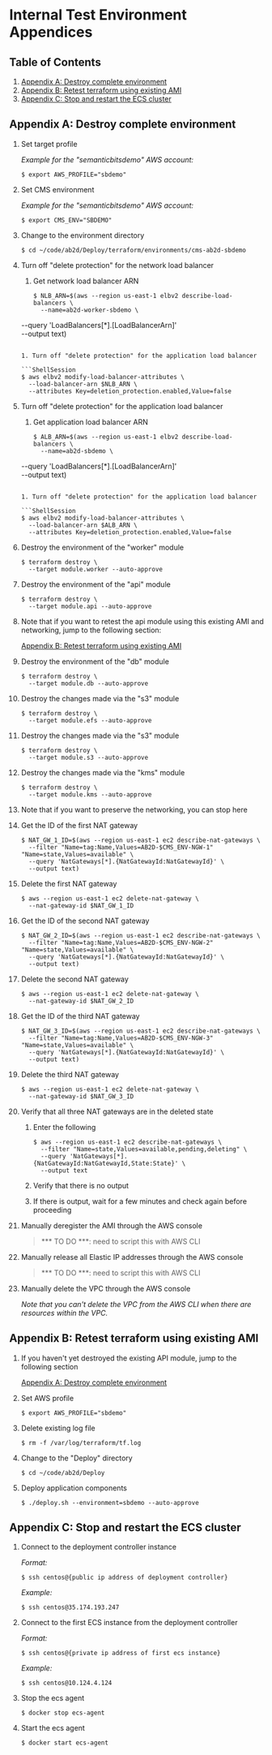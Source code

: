 # Internal Test Environment Appendices

## Table of Contents

1. [Appendix A: Destroy complete environment](#appendix-a-destroy-complete-environment)
1. [Appendix B: Retest terraform using existing AMI](#appendix-b-retest-terraform-using-existing-ami)
1. [Appendix C: Stop and restart the ECS cluster](#appendix-c-stop-and-restart-the-ecs-cluster)

## Appendix A: Destroy complete environment

1. Set target profile

   *Example for the "semanticbitsdemo" AWS account:*
   
   ```ShellSession
   $ export AWS_PROFILE="sbdemo"
   ```

1. Set CMS environment

   *Example for the "semanticbitsdemo" AWS account:*
   
   ```ShellSession
   $ export CMS_ENV="SBDEMO"
   ```

1. Change to the environment directory

   ```ShellSession
   $ cd ~/code/ab2d/Deploy/terraform/environments/cms-ab2d-sbdemo
   ```

1. Turn off "delete protection" for the network load balancer

   1. Get network load balancer ARN

      ```ShellSession
      $ NLB_ARN=$(aws --region us-east-1 elbv2 describe-load-balancers \
        --name=ab2d-worker-sbdemo \
	--query 'LoadBalancers[*].[LoadBalancerArn]' \
        --output text)
      ```

   1. Turn off "delete protection" for the application load balancer
      
      ```ShellSession
      $ aws elbv2 modify-load-balancer-attributes \
        --load-balancer-arn $NLB_ARN \
        --attributes Key=deletion_protection.enabled,Value=false
      ```
      
1. Turn off "delete protection" for the application load balancer

   1. Get application load balancer ARN

      ```ShellSession
      $ ALB_ARN=$(aws --region us-east-1 elbv2 describe-load-balancers \
        --name=ab2d-sbdemo \
	--query 'LoadBalancers[*].[LoadBalancerArn]' \
        --output text)
      ```

   1. Turn off "delete protection" for the application load balancer
      
      ```ShellSession
      $ aws elbv2 modify-load-balancer-attributes \
        --load-balancer-arn $ALB_ARN \
        --attributes Key=deletion_protection.enabled,Value=false
      ```

1. Destroy the environment of the "worker" module

   ```ShellSession
   $ terraform destroy \
     --target module.worker --auto-approve
   ```

1. Destroy the environment of the "api" module

   ```ShellSession
   $ terraform destroy \
     --target module.api --auto-approve
   ```

1. Note that if you want to retest the api module using this existing AMI and networking, jump to the following section:

   [Appendix B: Retest terraform using existing AMI](#appendix-aa-retest-terraform-using-existing-ami)

1. Destroy the environment of the "db" module

   ```ShellSession
   $ terraform destroy \
     --target module.db --auto-approve
   ```

1. Destroy the changes made via the "s3" module

   ```ShellSession
   $ terraform destroy \
     --target module.efs --auto-approve
   ```
   
1. Destroy the changes made via the "s3" module

   ```ShellSession
   $ terraform destroy \
     --target module.s3 --auto-approve
   ```

1. Destroy the changes made via the "kms" module

   ```ShellSession
   $ terraform destroy \
     --target module.kms --auto-approve
   ```

1. Note that if you want to preserve the networking, you can stop here

1. Get the ID of the first NAT gateway

   ```ShellSession
   $ NAT_GW_1_ID=$(aws --region us-east-1 ec2 describe-nat-gateways \
     --filter "Name=tag:Name,Values=AB2D-$CMS_ENV-NGW-1" "Name=state,Values=available" \
     --query 'NatGateways[*].{NatGatewayId:NatGatewayId}' \
     --output text)
   ```

1. Delete the first NAT gateway

   ```ShellSession
   $ aws --region us-east-1 ec2 delete-nat-gateway \
     --nat-gateway-id $NAT_GW_1_ID
   ```

1. Get the ID of the second NAT gateway

   ```ShellSession
   $ NAT_GW_2_ID=$(aws --region us-east-1 ec2 describe-nat-gateways \
     --filter "Name=tag:Name,Values=AB2D-$CMS_ENV-NGW-2" "Name=state,Values=available" \
     --query 'NatGateways[*].{NatGatewayId:NatGatewayId}' \
     --output text)
   ```

1. Delete the second NAT gateway

   ```ShellSession
   $ aws --region us-east-1 ec2 delete-nat-gateway \
     --nat-gateway-id $NAT_GW_2_ID
   ```

1. Get the ID of the third NAT gateway

   ```ShellSession
   $ NAT_GW_3_ID=$(aws --region us-east-1 ec2 describe-nat-gateways \
     --filter "Name=tag:Name,Values=AB2D-$CMS_ENV-NGW-3" "Name=state,Values=available" \
     --query 'NatGateways[*].{NatGatewayId:NatGatewayId}' \
     --output text)
   ```

1. Delete the third NAT gateway

   ```ShellSession
   $ aws --region us-east-1 ec2 delete-nat-gateway \
     --nat-gateway-id $NAT_GW_3_ID
   ```

1. Verify that all three NAT gateways are in the deleted state

   1. Enter the following
   
      ```ShellSession
      $ aws --region us-east-1 ec2 describe-nat-gateways \
        --filter "Name=state,Values=available,pending,deleting" \
        --query 'NatGateways[*].{NatGatewayId:NatGatewayId,State:State}' \
        --output text
      ```

   1. Verify that there is no output

   1. If there is output, wait for a few minutes and check again before proceeding

1. Manually deregister the AMI through the AWS console

   > *** TO DO ***: need to script this with AWS CLI

1. Manually release all Elastic IP addresses through the AWS console

    > *** TO DO ***: need to script this with AWS CLI
   
1. Manually delete the VPC through the AWS console

   *Note that you can't delete the VPC from the AWS CLI when there are resources within the VPC.*

## Appendix B: Retest terraform using existing AMI

1. If you haven't yet destroyed the existing API module, jump to the following section

   [Appendix A: Destroy complete environment](#appendix-a-destroy-complete-environment)
   
1. Set AWS profile

   ```ShellSession
   $ export AWS_PROFILE="sbdemo"
   ```

1. Delete existing log file

   ```ShelSession
   $ rm -f /var/log/terraform/tf.log
   ```

1. Change to the "Deploy" directory

   ```ShellSession
   $ cd ~/code/ab2d/Deploy
   ```

1. Deploy application components

   ```ShellSession
   $ ./deploy.sh --environment=sbdemo --auto-approve
   ```

## Appendix C: Stop and restart the ECS cluster

1. Connect to the deployment controller instance

   *Format:*

   ```ShellSession
   $ ssh centos@{public ip address of deployment controller}
   ```
   
   *Example:*
   
   ```ShellSession
   $ ssh centos@35.174.193.247
   ```

1. Connect to the first ECS instance from the deployment controller

   *Format:*
   
   ```ShellSession
   $ ssh centos@{private ip address of first ecs instance}
   ```
   
   *Example:*
   
   ```ShellSession
   $ ssh centos@10.124.4.124
   ```

1. Stop the ecs agent

   ```ShellSession
   $ docker stop ecs-agent
   ```

1. Start the ecs agent

   ```ShellSession
   $ docker start ecs-agent
   ```
